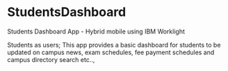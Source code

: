 # StudentsDashboard
Students Dashboard App - Hybrid mobile using IBM Worklight

Students as users; This app provides a basic dashboard for students to be updated on campus news, exam schedules, fee payment schedules 
and campus directory search etc..,
